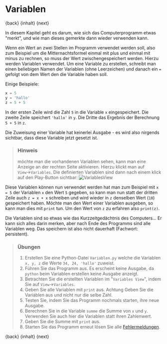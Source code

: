 # Variablen

{back} {inhalt} {next}

In diesem Kapitel geht es darum, wie sich das Computerprogramm etwas "merkt", und wie man dieses gemerkte dann wieder verwenden kann.


Wenn ein Wert an zwei Stellen im Programm verwendet werden soll, also zum Beispiel um  die Mitternachtsformel einmal mit plus und einmal mit minus zu rechnen, so muss der Wert zwischengespeichert werden. Hierzu werden Variablen verwendet. Um eine Variable zu erstellen, schreibt man einen beliebigen Namen der Variablen (ohne Leerzeichen) und danach ein `=`  gefolgt von dem Wert den die Variable haben soll.

Einige Beispiele:
```python
x = 5
y = 'hallo'
z = 5 + 5
```

In der ersten Zeile wird die Zahl `5` in die Variable `x` eingespeichert. Die zweite Zeile speichert `'hallo'` in `y`. Die Dritte das Ergebnis der Berechnung `5 + 5` in `z`.

Die Zuweisung einer Variable hat keinerlei Ausgabe - es wird also nirgends sichtbar, dass diese Variable jetzt gesetzt ist.

> ### Hinweis
> möchte man die vorhandenen Variablen sehen, kann man eine Anzeige an der rechten Seite aktivieren. Hierzu klickt man auf `View`→`Variables`. Die definierten Variablen sind dann nach einem klick auf den Play-Button sichtbar:
> ![VariablesView](img/thonnyvariables.png)

Diese Variablen können nun verwendet werden hat man zum Beispiel mit `x = 5` der Variablen `x` den Wert `5` gegeben, so kann man nun statt der dritten Zeile auch `z = x + x` schreiben und wird wieder in `z` denselben Wert (`10`) gespeichert haben. Möchte man den Wert einer Variablen ausgeben, so kann man dies mit `print` tun. Um den Wert von `z` zu erfahren also `print(z)`.

Die Variablen sind so etwas wie das Kurzzeitgedächtnis des Computers... Er kann sich alles darin merken, aber nach Ende des Programms sind alle Variablen weg. Das speichern ist also nicht dauerhaft (Fachwort: persistent).

> ### Übungen
>
>  1. Erstellen Sie eine Python-Datei `Variablen.py` welche die Variablen `x, y, z` die Werte `34, 24, 'hallo'` zuweist.
>  1. Führen Sie das Programm aus. Es erscheint keine Ausgabe, da `python` beim Variablen erstellen keine Ausgabe anzeigt.
>  5. Betrachten Sie die erstellten Variablen im "`Variables View`", indem Sie auf `View`→`Variables`.
>  1. Geben Sie alle Variablen mit `print` aus. Achtung Geben Sie die Variablen aus und nicht nur die selbe Zahl.
>  1. Testen Sie, indem Sie das Programm nochmals starten, ihre neue Ausgabe.
>  2. Berechnen Sie in die Variable `summe` die Summe von `x` und `y`. Verwenden Sie auch hier die Variablen statt ihren Zahlenwert.
>  3. Geben Sie die Summe mit `print` aus.
>  4. Starten Sie das Programm erneut lösen Sie alle [Fehlermeldungen](Fehler.md).

{back} {inhalt} {next}
